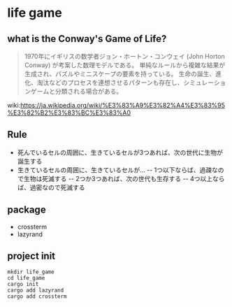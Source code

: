 # life game

## what is the Conway's Game of Life?
> 1970年にイギリスの数学者ジョン・ホートン・コンウェイ (John Horton Conway) が考案した数理モデルである。
> 単純なルールから複雑な結果が生成され、パズルやミニスケープの要素を持っている。
> 生命の誕生、進化、淘汰などのプロセスを連想させるパターンも存在し、シミュレーションゲームと分類される場合がある。

wiki:https://ja.wikipedia.org/wiki/%E3%83%A9%E3%82%A4%E3%83%95%E3%82%B2%E3%83%BC%E3%83%A0


## Rule

- 死んでいるセルの周囲に、生きているセルが3つあれば、次の世代に生物が誕生する
- 生きているセルの周囲に、生きているセルが…
-- 1つ以下ならば、過疎なので生物は死滅する
-- 2つか3つあれば、次の世代も生存する
-- 4つ以上ならば、過密なので死滅する


## package

* crossterm
* lazyrand


## project init

```
mkdir life_game
cd life_game
cargo init
cargo add lazyrand
cargo add crossterm
```

